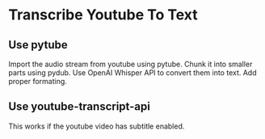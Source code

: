 # Transcribe Youtube To Text

## Use pytube
Import the audio stream from youtube using pytube.
Chunk it into smaller parts using pydub.
Use OpenAI Whisper API to convert them into text.
Add proper formating.

## Use youtube-transcript-api
This works if the youtube video has subtitle enabled.